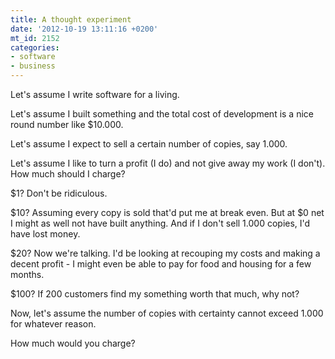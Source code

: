 ```yaml
---
title: A thought experiment
date: '2012-10-19 13:11:16 +0200'
mt_id: 2152
categories:
- software
- business
---
```

Let's assume I write software for a living.

Let's assume I built something and the total cost of development is a nice round number like $10.000.

Let's assume I expect to sell a certain number of copies, say 1.000.

Let's assume I like to turn a profit (I do) and not give away my work (I don't). How much should I charge?

$1? Don't be ridiculous.

$10? Assuming every copy is sold that'd put me at break even. But at $0 net I might as well not have built anything. And if I don't sell 1.000 copies, I'd have lost money.

$20? Now we're talking. I'd be looking at recouping my costs and making a decent profit - I might even be able to pay for food and housing for a few months.

$100? If 200 customers find my something worth that much, why not?

Now, let's assume the number of copies with certainty cannot exceed 1.000 for whatever reason. 

How much would you charge?
